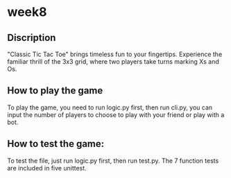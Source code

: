 # week8
## Discription
"Classic Tic Tac Toe" brings timeless fun to your fingertips. Experience the familiar thrill of the 3x3 grid, where two players take turns marking Xs and Os.
## How to play the game
To play the game, you need to run logic.py first, then run cli.py, you can input the number of players to choose to play with your friend or play with a bot.
## How to test the game:
To test the file, just run logic.py first, then run test.py. The 7 function tests are included in five unittest.
